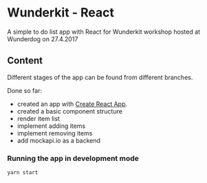 # Wunderkit - React

A simple to do list app with React for Wunderkit workshop hosted at Wunderdog on 27.4.2017  

## Content

Different stages of the app can be found from different branches.

Done so far:
- created an app with [Create React App](https://github.com/facebookincubator/create-react-app).
- created a basic component structure
- render item list
- implement adding items
- implement removing items
- add mockapi.io as a backend

### Running the app in development mode
```
yarn start
```

